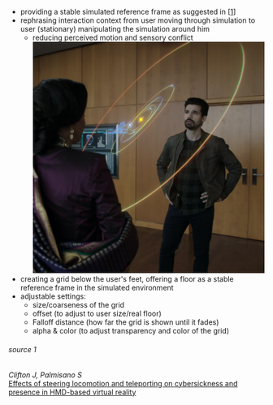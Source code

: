 - providing a stable simulated reference frame as suggested in [[1](#source-1)]
- rephrasing interaction context from user moving through simulation to user (stationary) manipulating the simulation 
  around him
  - reducing perceived motion and sensory conflict
![The Expanse Screenshot](img/ExpanseHoloSimulation.png)
- creating a grid below the user's feet, offering a floor as a stable reference frame in the simulated environment
- adjustable settings:
  - size/coarseness of the grid
  - offset (to adjust to user size/real floor)
  - Falloff distance (how far the grid is shown until it fades)
  - alpha & color (to adjust transparency and color of the grid)

###### source 1
*Clifton J, Palmisano S*  
[
Effects of steering locomotion and teleporting on cybersickness and presence in HMD-based virtual reality
](https://doi.org/10.1007/s10055-019-00407-8)
